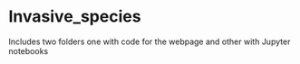 # Invasive_species
Includes two folders one with code for the webpage and other with Jupyter notebooks
